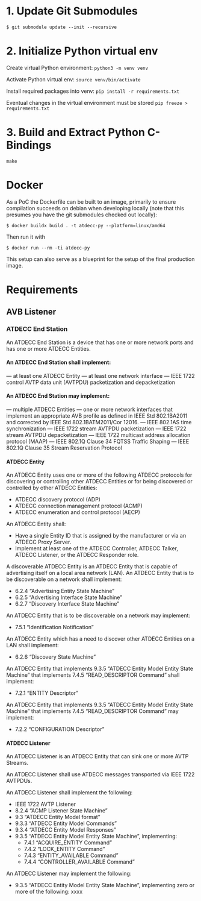 # 1. Update Git Submodules

`$ git submodule update --init --recursive`

# 2. Initialize Python virtual env

Create virtual Python environment:
`python3 -m venv venv`

Activate Python virtual env:
`source venv/bin/activate`

Install required packages into venv: 
`pip install -r requirements.txt`

Eventual changes in the virtual environment must be stored
`pip freeze > requirements.txt`

# 3. Build and Extract Python C-Bindings
`make`

# Docker

As a PoC the Dockerfile can be built to an image, primarily to ensure compilation succeeds on debian when developing locally (note that this presumes you have the git submodules checked out locally):

```
$ docker buildx build . -t atdecc-py --platform=linux/amd64
```

Then run it with

```
$ docker run --rm -ti atdecc-py
```

This setup can also serve as a blueprint for the setup of the final production image.


# Requirements

## AVB Listener

### ATDECC End Station

An ATDECC End Station is a device that has one or more network ports and has one or more ATDECC Entities.

#### An ATDECC End Station shall implement:
— at least one ATDECC Entity
— at least one network interface
— IEEE 1722 control AVTP data unit (AVTPDU) packetization and depacketization

#### An ATDECC End Station may implement:
— multiple ATDECC Entities
— one or more network interfaces that implement an appropriate AVB profile as defined in IEEE Std 802.1BA­2011 and corrected by IEEE Std 802.1BATM­2011/Cor 1­2016.
— IEEE 802.1AS time synchronization
— IEEE 1722 stream AVTPDU packetization
— IEEE 1722 stream AVTPDU depacketization
— IEEE 1722 multicast address allocation protocol (MAAP)
— IEEE 802.1Q Clause 34 FQTSS Traffic Shaping
— IEEE 802.1Q Clause 35 Stream Reservation Protocol

#### ATDECC Entity
An ATDECC Entity uses one or more of the following ATDECC protocols for discovering or controlling other ATDECC Entities or for being discovered or controlled by other ATDECC Entities:
- ATDECC discovery protocol (ADP)
- ATDECC connection management protocol (ACMP) 
- ATDECC enumeration and control protocol (AECP)

An ATDECC Entity shall:
- Have a single Entity ID that is assigned by the manufacturer or via an ATDECC Proxy Server.
- Implement at least one of the ATDECC Controller, ATDECC Talker, ATDECC Listener, or the ATDECC Responder role.

A discoverable ATDECC Entity is an ATDECC Entity that is capable of advertising itself on a local area network (LAN). An ATDECC Entity that is to be discoverable on a network shall implement:
- 6.2.4 “Advertising Entity State Machine”
- 6.2.5 “Advertising Interface State Machine”
- 6.2.7 “Discovery Interface State Machine”

An ATDECC Entity that is to be discoverable on a network may implement:
- 7.5.1 “Identification Notification”

An ATDECC Entity which has a need to discover other ATDECC Entities on a LAN shall implement:
- 6.2.6 “Discovery State Machine”

An ATDECC Entity that implements 9.3.5 “ATDECC Entity Model Entity State Machine” that implements 7.4.5 “READ_DESCRIPTOR Command” shall implement:
- 7.2.1 “ENTITY Descriptor”

An ATDECC Entity that implements 9.3.5 “ATDECC Entity Model Entity State Machine” that implements 7.4.5 “READ_DESCRIPTOR Command” may implement:
- 7.2.2 “CONFIGURATION Descriptor”


#### ATDECC Listener
An ATDECC Listener is an ATDECC Entity that can sink one or more AVTP Streams.

An ATDECC Listener shall use ATDECC messages transported via IEEE 1722 AVTPDUs. 

An ATDECC Listener shall implement the following:
- IEEE 1722 AVTP Listener
- 8.2.4 “ACMP Listener State Machine”
- 9.3 “ATDECC Entity Model format”
- 9.3.3 “ATDECC Entity Model Commands”
- 9.3.4 “ATDECC Entity Model Responses”
- 9.3.5 “ATDECC Entity Model Entity State Machine”, implementing:
  - 7.4.1 “ACQUIRE_ENTITY Command”
  - 7.4.2 “LOCK_ENTITY Command”
  - 7.4.3 “ENTITY_AVAILABLE Command”
  - 7.4.4 “CONTROLLER_AVAILABLE Command”

An ATDECC Listener may implement the following:
- 9.3.5 “ATDECC Entity Model Entity State Machine”, implementing zero or more of the following:
 xxxx
 
